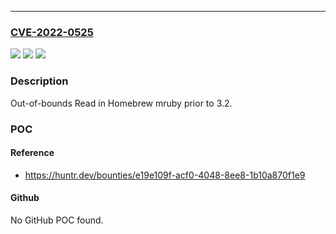 ---
### [CVE-2022-0525](https://cve.mitre.org/cgi-bin/cvename.cgi?name=CVE-2022-0525)
![](https://img.shields.io/static/v1?label=Product&message=mruby%2Fmruby&color=blue)
![](https://img.shields.io/static/v1?label=Version&message=%3C%203.2%20&color=brighgreen)
![](https://img.shields.io/static/v1?label=Vulnerability&message=CWE-125%20Out-of-bounds%20Read&color=brighgreen)

### Description

Out-of-bounds Read in Homebrew mruby prior to 3.2.

### POC

#### Reference
- https://huntr.dev/bounties/e19e109f-acf0-4048-8ee8-1b10a870f1e9

#### Github
No GitHub POC found.

